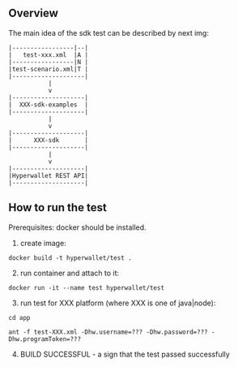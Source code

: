 ## Overview
The main idea of the sdk test can be described by next img: 
```
|-----------------|--|
|   test-xxx.xml  |A |
|-----------------|N |
|test-scenario.xml|T |
|--------------------|
           |   
           v
|--------------------|
|  XXX-sdk-examples  |
|--------------------| 
           |   
           v
|--------------------|
|      XXX-sdk       |
|--------------------|
           |   
           v   
|--------------------|
|Hyperwallet REST API|
|--------------------|            
```
## How to run the test

Prerequisites: docker should be installed.

1. create image:
```
docker build -t hyperwallet/test .
```
2. run container and attach to it:
```
docker run -it --name test hyperwallet/test 
``` 

3. run test for XXX platform (where XXX is one of java|node):
```
cd app

ant -f test-XXX.xml -Dhw.username=??? -Dhw.password=??? -Dhw.programToken=???
```
4. BUILD SUCCESSFUL - a sign that the test passed successfully
